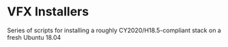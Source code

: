 # VFX Installers
Series of scripts for installing a roughly CY2020/H18.5-compliant stack on a fresh Ubuntu 18.04
